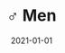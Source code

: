 ---
title: ♂️ Men
description: Brief description of this section
cover: men.jpg
date: 2021-01-01
---